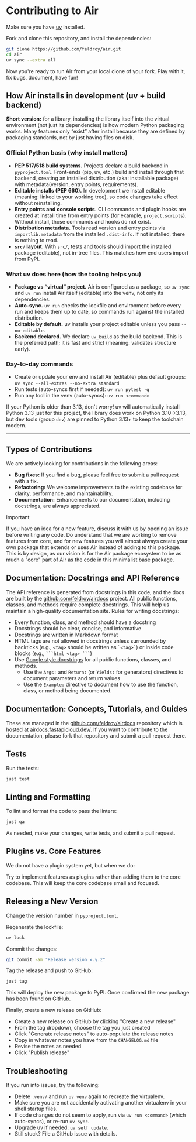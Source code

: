 # Contributing to Air

Make sure you have [uv](https://docs.astral.sh/uv/getting-started/installation/) installed.

Fork and clone this repository, and install the dependencies:

```bash
git clone https://github.com/feldroy/air.git
cd air
uv sync --extra all
```

Now you're ready to run Air from your local clone of your fork. Play with it, fix bugs, document, have fun!

## How Air installs in development (uv + build backend)

**Short version:** for a library, installing the library itself into the virtual environment (not just its dependencies) is how modern Python packaging works. Many features only “exist” after install because they are defined by packaging standards, not by just having files on disk.

### Official Python basis (why install matters)
- **PEP 517/518 build systems.** Projects declare a build backend in `pyproject.toml`. Front-ends (pip, uv, etc.) build and install through that backend, creating an installed distribution (aka: installable package) with metadata(version, entry points, requirements).
- **Editable installs (PEP 660).** In development we install editable (meaning: linked to your working tree), so code changes take effect without reinstalling.
- **Entry points and console scripts.** CLI commands and plugin hooks are created at install time from entry points (for example, `project.scripts`). Without install, those commands and hooks do not exist.
- **Distribution metadata.** Tools read version and entry points via `importlib.metadata` from the installed `.dist-info`. If not installed, there is nothing to read.
- **`src/` layout.** With `src/`, tests and tools should import the installed package (editable), not in-tree files. This matches how end users import from PyPI.

### What uv does here (how the tooling helps you)
- **Package vs “virtual” project.** Air is configured as a package, so `uv sync` and `uv run` install Air itself (editable) into the venv, not only its dependencies.
- **Auto-sync.** `uv run` checks the lockfile and environment before every run and keeps them up to date, so commands run against the installed distribution.
- **Editable by default.** uv installs your project editable unless you pass `--no-editable`.
- **Backend declared.** We declare `uv_build` as the build backend. This is the preferred path; it is fast and strict (meaning: validates structure early).

### Day-to-day commands
- Create or update your env and install Air (editable) plus default groups:
  `uv sync --all-extras --no-extra standard`
- Run tests (auto-syncs first if needed):
  `uv run pytest -q`
- Run any tool in the venv (auto-syncs):
  `uv run <command>`

If your Python is older than 3.13, don't worry! uv will automatically install Python 3.13 just for this project, the library does work on Python 3.10->3.13, but dev tools (group `dev`) are pinned to Python 3.13+ to keep the toolchain modern.

---

## Types of Contributions

We are actively looking for contributions in the following areas:

* **Bug fixes:** If you find a bug, please feel free to submit a pull request with a fix.
* **Refactoring:** We welcome improvements to the existing codebase for clarity, performance, and maintainability.
* **Documentation:** Enhancements to our documentation, including docstrings, are always appreciated.

> [!IMPORTANT]
> If you have an idea for a new feature, discuss it with us by opening an issue before writing any code. Do understand that we are working to remove features from core, and for new features you will almost always create your own package that extends or uses Air instead of adding to this package. This is by design, as our vision is for the Air package ecosystem to be as much a "core" part of Air as the code in this minimalist base package.

## Documentation: Docstrings and API Reference

The API reference is generated from docstrings in this code, and the docs are built by the [github.com/feldroy/airdocs](https://github.com/feldroy/airdocs) project. All public functions, classes, and methods require complete docstrings. This will help us maintain a high-quality documentation site. Rules for writing docstrings:

- Every function, class, and method should have a docstring
- Docstrings should be clear, concise, and informative
- Docstrings are written in Markdown format
- HTML tags are not allowed in docstrings unless surrounded by backticks (e.g., `<tag>` should be written as `` `<tag>` ``) or inside code blocks (e.g., ```` ```html <tag> ``` ````)
- Use [Google style docstrings](https://google.github.io/styleguide/pyguide.html#38-comments-and-docstrings) for all public functions, classes, and methods.
  - Use the `Args:` and `Return:` (or `Yields:` for generators) directives to document parameters and return values
  - Use the `Example:` directive to document how to use the function, class, or method being documented.


## Documentation: Concepts, Tutorials, and Guides

These are managed in the <a href="https://github.com/feldroy/airdocs" target="_blank">github.com/feldroy/airdocs</a> repository which is hosted at [airdocs.fastapicloud.dev/](https://airdocs.fastapicloud.dev/). If you want to contribute to the documentation, please fork that repository and submit a pull request there.


## Tests

Run the tests:

```bash
just test
```

## Linting and Formatting

To lint and format the code to pass the linters:

```bash
just qa
```

As needed, make your changes, write tests, and submit a pull request.

## Plugins vs. Core Features

We do not have a plugin system yet, but when we do:

Try to implement features as plugins rather than adding them to the core codebase. This will keep the core codebase small and focused.

## Releasing a New Version

Change the version number in `pyproject.toml`.

Regenerate the lockfile:

```bash
uv lock
```

Commit the changes:

```sh
git commit -am "Release version x.y.z"
```

Tag the release and push to GitHub:

```sh
just tag
```

This will deploy the new package to PyPI. Once confirmed the new package has been found on GitHub.

Finally, create a new release on GitHub:

* Create a new release on GitHub by clicking "Create a new release"
* From the tag dropdown, choose the tag you just created
* Click "Generate release notes" to auto-populate the release notes
* Copy in whatever notes you have from the `CHANGELOG.md` file
* Revise the notes as needed
* Click "Publish release"

## Troubleshooting

If you run into issues, try the following:

* Delete `.venv/` and run `uv venv` again to recreate the virtualenv.
* Make sure you are not accidentally activating another virtualenv in your shell startup files.
* If code changes do not seem to apply, run via `uv run <command>` (which auto-syncs), or re-run `uv sync`.
* Upgrade uv if needed: `uv self update`.
* Still stuck? File a GitHub issue with details.
